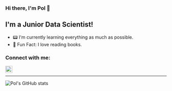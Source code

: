 ### Hi there, I'm Pol 🐶

<!--
**hhej/hhej** is a ✨ _special_ ✨ repository because its `README.md` (this file) appears on your GitHub profile.

Here are some ideas to get you started:

- 🔭 I’m currently working on ...
- 🌱 I’m currently learning ...
- 👯 I’m looking to collaborate on ...
- 🤔 I’m looking for help with ...
- 💬 Ask me about ...
- 📫 How to reach me: ...
- 😄 Pronouns: ...
- ⚡ Fun fact: ...
-->

## I'm a Junior Data Scientist!
- 📟  I'm currently learning everything as much as possible.
- 📖  Fun Fact: I love reading books.

### Connect with me:

[<img align="left" alt="hhej | LinkedIn" width="22px" src="https://cdn.jsdelivr.net/npm/simple-icons@v3/icons/linkedin.svg" />][linkedin]

<br>

---


![Pol's GitHub stats](https://github-readme-stats.vercel.app/api?username=hhej&show_icons=true&theme=vue-dark)

[linkedin]: https://www.linkedin.com/in/panjapol-am/
